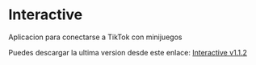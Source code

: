 # Interactive
Aplicacion para conectarse a TikTok con minijuegos

Puedes descargar la ultima version desde este enlace: [Interactive v1.1.2](https://drive.google.com/file/d/1wnunrAt5CkuGWuzy5BKlNEV2GsxBLsnq/view?usp=sharing)
